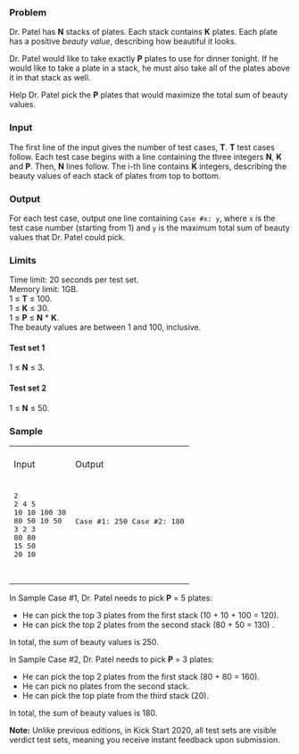 <div class="problem-statement-string"><h3>Problem</h3> <p>
  Dr. Patel has <b>N</b> stacks of plates. Each stack contains <b>K</b> plates.
  Each plate has a positive <i>beauty value</i>, describing how beautiful it looks.
</p><p>
  Dr. Patel would like to take exactly <b>P</b> plates to use for dinner tonight.
  If he would like to take a plate in a stack, he must also take all of the plates above it in that stack as well.
</p><p>
  Help Dr. Patel pick the <b>P</b> plates that would maximize the total sum of beauty values.
</p> <h3>Input</h3> <p>
  The first line of the input gives the number of test cases, <b>T</b>.
  <b>T</b> test cases follow. Each test case begins with a line containing the three integers <b>N</b>, <b>K</b> and <b>P</b>.
  Then, <b>N</b> lines follow. The i-th line contains <b>K</b> integers, describing the beauty values
  of each stack of plates from top to bottom.
</p> <h3>Output</h3> <p>
  For each test case, output one line containing <code>Case #x: y</code>, where <code>x</code> is the test case number (starting from 1) and <code>y</code> is
  the maximum total sum of beauty values that Dr. Patel could pick.
</p> <h3>Limits</h3> <p>
  Time limit: 20 seconds per test set.<br>
  Memory limit: 1GB.<br>
  1 ≤ <b>T</b> ≤ 100.<br>
  1 ≤ <b>K</b> ≤ 30.<br>
  1 ≤ <b>P</b> ≤ <b>N</b> * <b>K</b>.<br>
  The beauty values are between 1 and 100, inclusive.
</p> <h4>Test set 1</h4> <p>
  1 ≤ <b>N</b> ≤ 3.<br></p> <h4>Test set 2</h4> <p>
  1 ≤ <b>N</b> ≤ 50.<br></p> <h3>Sample</h3> <div class="problem-io-wrapper"><table><tr><td><br> <span class="io-table-header">Input</span> <br>&nbsp;
  </td> <td><br> <span class="io-table-header">Output</span> <br>&nbsp;
  </td></tr> <tr><td><pre class="io-content">2
2 4 5
10 10 100 30
80 50 10 50
3 2 3
80 80
15 50
20 10

  </pre></td> <td><pre class="io-content">Case #1: 250
Case #2: 180

  </pre></td></tr></table></div> <p>
In Sample Case #1, Dr. Patel needs to pick <b>P</b> = 5 plates:
<ul><li>He can pick the top 3 plates from the first stack (10 + 10 + 100 = 120).</li> <li>He can pick the top 2 plates from the second stack (80 + 50 = 130) .</li></ul>
In total, the sum of beauty values is 250.
</p> <p>
In Sample Case #2, Dr. Patel needs to pick <b>P</b> = 3 plates:
<ul><li>He can pick the top 2 plates from the first stack (80 + 80 = 160).</li> <li>He can pick no plates from the second stack.</li> <li>He can pick the top plate from the third stack (20).</li></ul>
In total, the sum of beauty values is 180.
</p> <p><b>Note:</b> Unlike previous editions, in Kick Start 2020, all test sets are visible verdict test sets, meaning you receive instant feedback upon submission.
</p></div>
